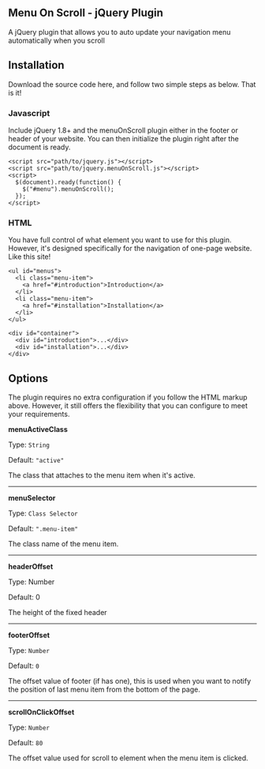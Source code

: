 Menu On Scroll - jQuery Plugin
---
A jQuery plugin that allows you to auto update your navigation menu automatically when you scroll

## Installation
Download the source code here, and follow two simple steps as below. That is it!
### Javascript
Include jQuery 1.8+ and the menuOnScroll plugin either in the footer or header
of your website.
You can then initialize the plugin right after the document is ready.

    <script src="path/to/jquery.js"></script>
    <script src="path/to/jquery.menuOnScroll.js"></script>
    <script>
      $(document).ready(function() {
        $("#menu").menuOnScroll();
      });
    </script>

### HTML
You have full control of what element you want to use for this plugin. However,
it's designed specifically for the navigation of one-page website. Like this
site!

    <ul id="menus">
      <li class="menu-item">
        <a href="#introduction">Introduction</a>
      </li>
      <li class="menu-item">
        <a href="#installation">Installation</a>
      </li>
    </ul>

    <div id="container">
      <div id="introduction">...</div>
      <div id="installation">...</div>
    </div>

## Options
The plugin requires no extra configuration if you follow the HTML markup above.
However, it still offers the flexibility that you can configure to meet your
requirements.


**menuActiveClass**

Type: ``String``

Default: ``"active"``

The class that attaches to the menu item when it's active.

------
**menuSelector**

Type: ``Class Selector``

Default: ``".menu-item"``

The class name of the menu item.

------
**headerOffset**

Type: Number

Default: 0

The height of the fixed header

------
**footerOffset**

Type: ``Number``

Default: ``0``

The offset value of footer (if has one), this is used when you want to notify
the position of last menu item from the bottom of the page.

------
**scrollOnClickOffset**

Type: ``Number``

Default: ``80``

The offset value used for scroll to element when the menu item is clicked.

